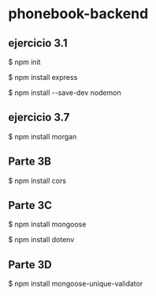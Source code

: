 # phonebook-backend

## ejercicio 3.1

$ npm init

$ npm install express 

$ npm install --save-dev nodemon

## ejercicio 3.7

$ npm install morgan

## Parte 3B

$ npm install cors

## Parte 3C

$ npm install mongoose

$ npm install dotenv

## Parte 3D

$ npm install mongoose-unique-validator
